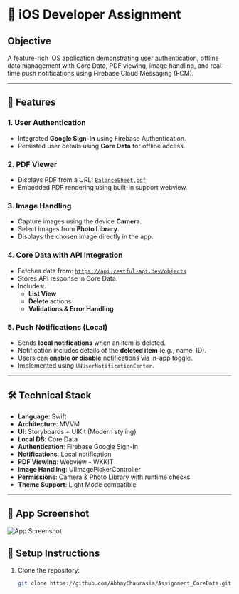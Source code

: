 # 📱 iOS Developer Assignment

## Objective

A feature-rich iOS application demonstrating user authentication, offline data management with Core Data, PDF viewing, image handling, and real-time push notifications using Firebase Cloud Messaging (FCM).

---

## 🔐 Features

### 1. User Authentication
- Integrated **Google Sign-In** using Firebase Authentication.
- Persisted user details using **Core Data** for offline access.

### 2. PDF Viewer
- Displays PDF from a URL:
  [`BalanceSheet.pdf`](https://fssservices.bookxpert.co/GeneratedPDF/Companies/nadc/2024-2025/BalanceSheet.pdf)
- Embedded PDF rendering using built-in support webview.

### 3. Image Handling
- Capture images using the device **Camera**.
- Select images from **Photo Library**.
- Displays the chosen image directly in the app.

### 4. Core Data with API Integration
- Fetches data from: [`https://api.restful-api.dev/objects`](https://api.restful-api.dev/objects)
- Stores API response in Core Data.
- Includes:
  - **List View**
  - **Delete** actions
  - **Validations & Error Handling**

### 5. Push Notifications (Local)

- Sends **local notifications** when an item is deleted.
- Notification includes details of the **deleted item** (e.g., name, ID).
- Users can **enable or disable** notifications via in-app toggle.
- Implemented using `UNUserNotificationCenter`.


---

## 🛠 Technical Stack

- **Language**: Swift
- **Architecture**: MVVM
- **UI**: Storyboards + UIKit (Modern styling)
- **Local DB**: Core Data
- **Authentication**: Firebase Google Sign-In
- **Notifications**: Local notification 
- **PDF Viewing**: Webview - WKKIT
- **Image Handling**: UIImagePickerController
- **Permissions**: Camera & Photo Library with runtime checks
- **Theme Support**: Light Mode compatible

---

 

## 📸 App Screenshot

![App Screenshot](https://github.com/user-attachments/assets/7c2c3344-54db-4efd-9e55-c20707efb119)


## 🔧 Setup Instructions

1. Clone the repository:
   ```bash
   git clone https://github.com/AbhayChaurasia/Assignment_CoreData.git
